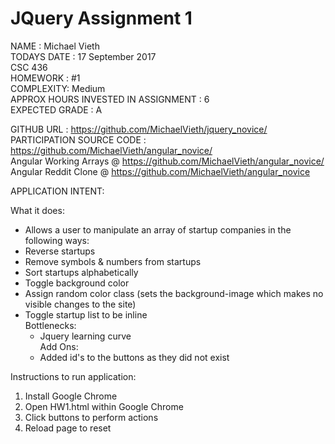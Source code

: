 # JQuery Assignment 1

NAME : Michael Vieth  
TODAYS DATE : 17 September 2017  
CSC 436  
HOMEWORK : #1  
COMPLEXITY: Medium  
APPROX HOURS INVESTED IN ASSIGNMENT : 6  
EXPECTED GRADE : A  

GITHUB URL : https://github.com/MichaelVieth/jquery_novice/  
PARTICIPATION SOURCE CODE : https://github.com/MichaelVieth/angular_novice/  
Angular Working Arrays @ https://github.com/MichaelVieth/angular_novice/  
Angular Reddit Clone @ https://github.com/MichaelVieth/angular_novice  

APPLICATION INTENT: 

  What it does:  
*  Allows a user to manipulate an array of startup companies in the following ways:  
 * Reverse startups  
 * Remove symbols & numbers from startups  
 * Sort startups alphabetically  
 * Toggle background color  
 * Assign random color class (sets the background-image which makes no visible changes to the site)  
 * Toggle startup list to be inline  
  Bottlenecks:  
    * Jquery learning curve  
  Add Ons:  
    * Added id's to the buttons as they did not exist  
  
Instructions to run application:  
  1. Install Google Chrome  
  2. Open HW1.html within Google Chrome  
  3. Click buttons to perform actions  
  4. Reload page to reset  
